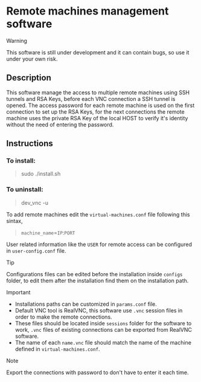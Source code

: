 # Remote machines management software

>[!WARNING]
> This software is still under development and it can contain bugs, so use it under your own risk.

## Description
This software manage the access to multiple remote machines using SSH tunnels and RSA Keys, before each VNC connection
a SSH tunnel is opened. The access password for each remote machine is used on the first connection to set up the RSA Keys,
for the next connections the remote machine uses the private RSA Key of the local HOST to verify it's identity without the need
of entering the password.


## Instructions
### To install:

> sudo ./install.sh


### To uninstall:

> dev_vnc -u 

To add remote machines edit the `virtual-machines.conf` file following this sintax, 
> `machine_name`=`IP`:`PORT`

User related information like the `USER` for remote access can be configured in `user-config.conf` file.

> [!TIP]
> Configurations files can be edited before the installation inside `configs` folder, to edit them after the installation
> find them on the installation path.


> [!IMPORTANT]
> - Installations paths can be customized in `params.conf` file.
> - Default VNC tool is RealVNC, this software use `.vnc` session files in order to make the remote connections.
> - These files should be located inside `sessions` folder for the software to work,
>   `.vnc` files of existing connections can be exported from RealVNC software.
> - The name of each `name.vnc` file should match the name of the machine defined in `virtual-machines.conf`.


>[!NOTE]
> Export the connections with password to don't have to enter it each time.
